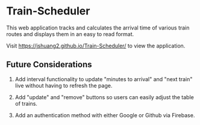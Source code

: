 # Train-Scheduler
This web application tracks and calculates the arrival time of various train routes and displays them in an easy to read format.

Visit https://jshuang2.github.io/Train-Scheduler/ to view the application.

## Future Considerations

1. Add interval functionality to update "minutes to  arrival" and "next train" live without having to refresh the page.

2. Add "update" and "remove" buttons so users can easily adjust the table of trains.

3. Add an authentication method with either Google or Github via Firebase.